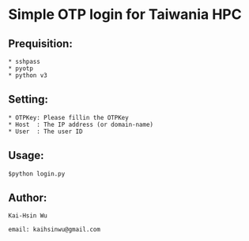 # Simple OTP login for Taiwania HPC

## Prequisition:

    * sshpass
    * pyotp
    * python v3

## Setting:

    * OTPKey: Please fillin the OTPKey
    * Host  : The IP address (or domain-name) 
    * User  : The user ID
    
## Usage:
    
    $python login.py


## Author:

    Kai-Hsin Wu 
    
    email: kaihsinwu@gmail.com

